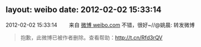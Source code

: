 layout: weibo
date: 2012-02-02 15:33:14
---
2012-02-02 15:33:14  &nbsp;&nbsp;&nbsp;&nbsp;&nbsp;&nbsp; 来自 <a href="http://weibo.com/" rel="nofollow">微博 weibo.com</a>
不错，很好~//@姚晨: 转发微博
>  抱歉，此微博已被作者删除。查看帮助：http://t.cn/Rfd3rQV
